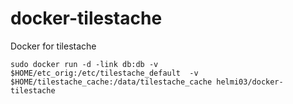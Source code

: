 docker-tilestache
=================

Docker for tilestache

`sudo docker run -d -link db:db -v $HOME/etc_orig:/etc/tilestache_default  -v $HOME/tilestache_cache:/data/tilestache_cache helmi03/docker-tilestache`
